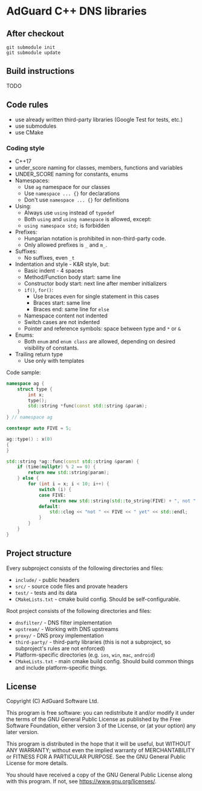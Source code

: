 # AdGuard C++ DNS libraries

## After checkout

```
git submodule init
git submodule update
```

## Build instructions

TODO

## Code rules 

- use already written third-party libraries (Google Test for tests, etc.)
- use submodules
- use CMake

### Coding style

- C++17
- under_score naming for classes, members, functions and variables
- UNDER_SCORE naming for constants, enums
- Namespaces:
    - Use `ag` namespace for our classes
    - Use `namespace ... {}` for declarations
    - Don't use `namespace ... {}` for definitions
- Using:
    - Always use `using` instead of `typedef`
    - Both `using` and `using namespace` is allowed, except:
    - `using namespace std;` is forbidden 
- Prefixes: 
    - Hungarian notation is prohibited in non-third-party code. 
    - Only allowed prefixes is `_` and `m_`. 
- Suffixes: 
    - No suffixes, even `_t`
- Indentation and style - K&R style, but:
    - Basic indent - 4 spaces
    - Method/Function body start: same line
    - Constructor body start: next line after member initializers
    - `if()`, `for()`:
        - Use braces even for single statement in this cases
        - Braces start: same line
        - Braces end: same line for `else`
    - Namespace content not indented
    - Switch cases are not indented
    - Pointer and reference symbols: space between type and `*` or `&`
- Enums:
    - Both `enum` and `enum class` are allowed, depending on desired visibility of constants.
- Trailing return type
    - Use only with templates
    
Code sample:
```c++
namespace ag {
    struct type {
        int x;
        type();
        std::string *func(const std::string &param);
    }
} // namespace ag

constexpr auto FIVE = 5;

ag::type() : x(0)
{
}

std::string *ag::func(const std::string &param) {
    if (time(nullptr) % 2 == 0) {
        return new std::string(param);
    } else {
        for (int i = x; i < 10; i++) {
            switch (i) {
            case FIVE:
                return new std::string(std::to_string(FIVE) + ", not " + param);
            default:
                std::clog << "not " << FIVE << " yet" << std::endl;
            }
        }
    }
}
```

## Project structure

Every subproject consists of the following directories and files:
- `include/` - public headers
- `src/` - source code files and provate headers
- `test/` - tests and its data
- `CMakeLists.txt` - cmake build config. Should be self-configurable.

Root project consists of the following directories and files:
- `dnsfilter/` - DNS filter implementation
- `upstream/` - Working with DNS upstreams
- `proxy/` - DNS proxy implementation
- `third-party/` - third-party libraries (this is not a subproject, so subproject's rules are not enforced)
- Platform-specific directories (e.g. `ios`, `win`, `mac`, `android`)
- `CMakeLists.txt` - main cmake build config. Should build common things and include 
  platform-specific things.

## License

Copyright (C) AdGuard Software Ltd.

This program is free software: you can redistribute it and/or modify
it under the terms of the GNU General Public License as published by
the Free Software Foundation, either version 3 of the License, or
(at your option) any later version.

This program is distributed in the hope that it will be useful,
but WITHOUT ANY WARRANTY; without even the implied warranty of
MERCHANTABILITY or FITNESS FOR A PARTICULAR PURPOSE.  See the
GNU General Public License for more details.

You should have received a copy of the GNU General Public License
along with this program.  If not, see <https://www.gnu.org/licenses/>.
